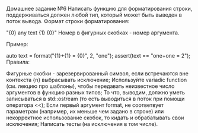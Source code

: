 Домашнее задание №6
Написать функцию для форматирования строки, поддерживаться должен любой тип, который может быть выведен в поток вывода. Формат строки форматирования:

"{0} any text {1} {0}"
Номер в фигурных скобках - номер аргумента.

Пример:

auto text = format("{1}+{1} = {0}", 2, "one");
assert(text == "one+one = 2");
Правила:

Фигурные скобки - зарезервированный символ, если встречаются вне контекста {n} выбрасывать исключение;
Используйте variadic function (см. лекцию про шаблоны), чтобы передавать неизвестное число аргументов в функцию разных типов;
То что, выводим, должно уметь записываться в std::ostream (то есть выводиться в поток при помощи оператора <<);
Если первый аргумент format, не соответвует параметрам (например, их меньше чем задано в строке) или некорректное использование скобок, то кидать и обрабатывать свои исключения;
Написать тесты (на исключения в том числе).
